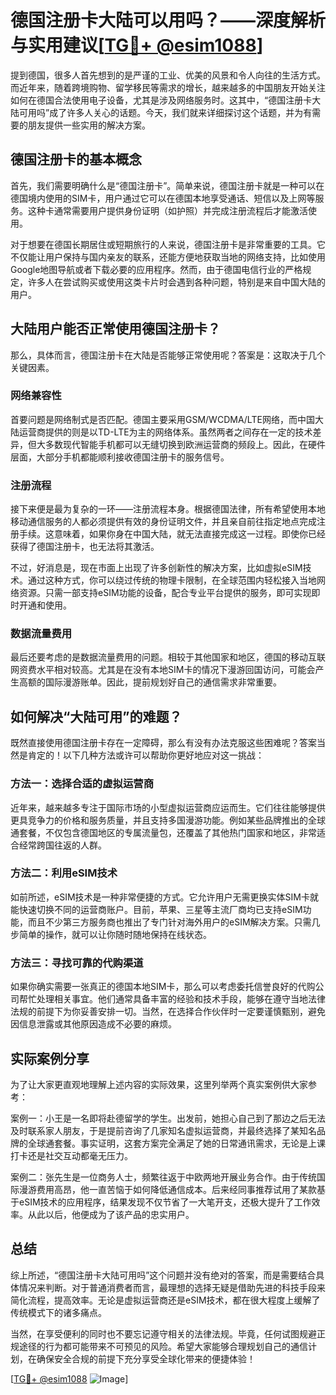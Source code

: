 # 德国注册卡大陆可以用吗？——深度解析与实用建议[[TG💪+ @esim1088](https://t.me/s/esim1088)]

提到德国，很多人首先想到的是严谨的工业、优美的风景和令人向往的生活方式。而近年来，随着跨境购物、留学移民等需求的增长，越来越多的中国朋友开始关注如何在德国合法使用电子设备，尤其是涉及网络服务时。这其中，“德国注册卡大陆可用吗”成了许多人关心的话题。今天，我们就来详细探讨这个话题，并为有需要的朋友提供一些实用的解决方案。

## 德国注册卡的基本概念

首先，我们需要明确什么是“德国注册卡”。简单来说，德国注册卡就是一种可以在德国境内使用的SIM卡，用户通过它可以在德国本地享受通话、短信以及上网等服务。这种卡通常需要用户提供身份证明（如护照）并完成注册流程后才能激活使用。

对于想要在德国长期居住或短期旅行的人来说，德国注册卡是非常重要的工具。它不仅能让用户保持与国内亲友的联系，还能方便地获取当地的网络支持，比如使用Google地图导航或者下载必要的应用程序。然而，由于德国电信行业的严格规定，许多人在尝试购买或使用这类卡片时会遇到各种问题，特别是来自中国大陆的用户。

## 大陆用户能否正常使用德国注册卡？

那么，具体而言，德国注册卡在大陆是否能够正常使用呢？答案是：这取决于几个关键因素。

### 网络兼容性

首要问题是网络制式是否匹配。德国主要采用GSM/WCDMA/LTE网络，而中国大陆运营商提供的则是以TD-LTE为主的网络体系。虽然两者之间存在一定的技术差异，但大多数现代智能手机都可以无缝切换到欧洲运营商的频段上。因此，在硬件层面，大部分手机都能顺利接收德国注册卡的服务信号。

### 注册流程

接下来便是最为复杂的一环——注册流程本身。根据德国法律，所有希望使用本地移动通信服务的人都必须提供有效的身份证明文件，并且亲自前往指定地点完成注册手续。这意味着，如果你身在中国大陆，就无法直接完成这一过程。即使你已经获得了德国注册卡，也无法将其激活。

不过，好消息是，现在市面上出现了许多创新性的解决方案，比如虚拟eSIM技术。通过这种方式，你可以绕过传统的物理卡限制，在全球范围内轻松接入当地网络资源。只需一部支持eSIM功能的设备，配合专业平台提供的服务，即可实现即时开通和使用。

### 数据流量费用

最后还要考虑的是数据流量费用的问题。相较于其他国家和地区，德国的移动互联网资费水平相对较高。尤其是在没有本地SIM卡的情况下漫游回国访问，可能会产生高额的国际漫游账单。因此，提前规划好自己的通信需求非常重要。

## 如何解决“大陆可用”的难题？

既然直接使用德国注册卡存在一定障碍，那么有没有办法克服这些困难呢？答案当然是肯定的！以下几种方法或许可以帮助你更好地应对这一挑战：

### 方法一：选择合适的虚拟运营商

近年来，越来越多专注于国际市场的小型虚拟运营商应运而生。它们往往能够提供更具竞争力的价格和服务质量，并且支持多国漫游功能。例如某些品牌推出的全球通套餐，不仅包含德国地区的专属流量包，还覆盖了其他热门国家和地区，非常适合经常跨国往返的人群。

### 方法二：利用eSIM技术

如前所述，eSIM技术是一种非常便捷的方式。它允许用户无需更换实体SIM卡就能快速切换不同的运营商账户。目前，苹果、三星等主流厂商均已支持eSIM功能，而且不少第三方服务商也推出了专门针对海外用户的eSIM解决方案。只需几步简单的操作，就可以让你随时随地保持在线状态。

### 方法三：寻找可靠的代购渠道

如果你确实需要一张真正的德国本地SIM卡，那么可以考虑委托信誉良好的代购公司帮忙处理相关事宜。他们通常具备丰富的经验和技术手段，能够在遵守当地法律法规的前提下为你妥善安排一切。当然，在选择合作伙伴时一定要谨慎甄别，避免因信息泄露或其他原因造成不必要的麻烦。

## 实际案例分享

为了让大家更直观地理解上述内容的实际效果，这里列举两个真实案例供大家参考：

案例一：小王是一名即将赴德留学的学生。出发前，她担心自己到了那边之后无法及时联系家人朋友，于是提前咨询了几家知名虚拟运营商，并最终选择了某知名品牌的全球通套餐。事实证明，这套方案完全满足了她的日常通讯需求，无论是上课打卡还是社交互动都毫无压力。

案例二：张先生是一位商务人士，频繁往返于中欧两地开展业务合作。由于传统国际漫游费用高昂，他一直苦恼于如何降低通信成本。后来经同事推荐试用了某款基于eSIM技术的应用程序，结果发现不仅节省了一大笔开支，还极大提升了工作效率。从此以后，他便成为了该产品的忠实用户。

## 总结

综上所述，“德国注册卡大陆可用吗”这个问题并没有绝对的答案，而是需要结合具体情况来判断。对于普通消费者而言，最理想的选择无疑是借助先进的科技手段来简化流程，提高效率。无论是虚拟运营商还是eSIM技术，都在很大程度上缓解了传统模式下的诸多痛点。

当然，在享受便利的同时也不要忘记遵守相关的法律法规。毕竟，任何试图规避正规途径的行为都可能带来不可预见的风险。希望大家能够合理规划自己的通信计划，在确保安全合规的前提下充分享受全球化带来的便捷体验！

[[TG💪+ @esim1088](https://t.me/s/esim1088) ![Image](https://i.postimg.cc/4NQfJmqS/Snipaste-2025-05-13-00-14-12.png)]